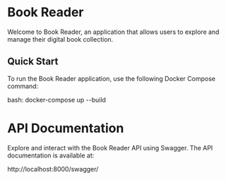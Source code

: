 # Book Reader

Welcome to Book Reader, an application that allows users to explore and manage their digital book collection.

## Quick Start

To run the Book Reader application, use the following Docker Compose command:

bash: docker-compose up --build

# API Documentation

Explore and interact with the Book Reader API using Swagger. The API documentation is available at:

http://localhost:8000/swagger/
